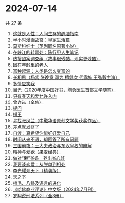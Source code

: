 # 2024-07-14

共 27 条

<!-- BEGIN WEREAD -->
<!-- 最后更新时间 2024-07-14 14:01:09 +0800 -->
1. [这就是人性：人间生存的醒脑指南](https://weread.qq.com/web/bookDetail/54732a40813ab8f86g018b1e)
1. [半小时漫画故宫：皇家生活篇](https://weread.qq.com/web/bookDetail/a65326f0813ab8feag016e9c)
1. [莫斯科绅士（英剧同名原著小说）](https://weread.qq.com/web/bookDetail/66c32bd0715b9b2d66cf861)
1. [在峡江的转弯处：陈行甲人生笔记](https://weread.qq.com/web/bookDetail/bca326a0813ab8f5ag016fc1)
1. [热搜凶案调查组（故事很残酷，现实更残酷）](https://weread.qq.com/web/bookDetail/b06328b0813ab8eeag016746)
1. [困在年龄里的老人](https://weread.qq.com/web/bookDetail/62432a30813ab8eebg017208)
1. [富种起源：人类是怎么变富的](https://weread.qq.com/web/bookDetail/48b32b60813ab7a79g01287f)
1. [长相思（杨紫 张晚意 邓为 檀健次 代露娃 王弘毅主演）](https://weread.qq.com/web/bookDetail/7aa32e4071665a377aa4c59)
1. [多情应笑我](https://weread.qq.com/web/bookDetail/76732760727522417677ba7)
1. [目光（2020年度中国好书，陶勇医生首部文学随笔）](https://weread.qq.com/web/bookDetail/5b132f007210d6245b173e2)
1. [只有春天和爱允许入内](https://weread.qq.com/web/bookDetail/8fa32640813ab8ee6g017cbd)
1. [曾许诺（全集）](https://weread.qq.com/web/bookDetail/9233207071665a399237a36)
1. [提问](https://weread.qq.com/web/bookDetail/82a323c0813ab7fcbg01851b)
1. [棋王](https://weread.qq.com/web/bookDetail/2b632d0071838afb2b689aa)
1. [寻找张凤兰（中融华语原创文学奖获奖作品）](https://weread.qq.com/web/bookDetail/65132480813ab8ee5g0144de)
1. [差点就发财了](https://weread.qq.com/web/bookDetail/58232070813ab8ecfg013b93)
1. [自渡：真希望你能好好爱自己](https://weread.qq.com/web/bookDetail/1fb32b80813ab8764g0175d9)
1. [时间从来不语，却回答了所有问题](https://weread.qq.com/web/bookDetail/0e232070727922470e25338)
1. [三国前夜：士大夫政治与东汉皇权的崩解](https://weread.qq.com/web/bookDetail/d2e32510813ab8edag012228)
1. [精神与爱欲（果麦经典）](https://weread.qq.com/web/bookDetail/83132770813ab78c6g013ba8)
1. [做对“懒”爸妈　养出省心娃](https://weread.qq.com/web/bookDetail/e183262071c79a3be1802d4)
1. [我要谈恋爱：从脱单到相处](https://weread.qq.com/web/bookDetail/50232360813ab8eebg011ad0)
1. [李光耀观天下（精装版）](https://weread.qq.com/web/bookDetail/63c32e90813ab844ag014d47)
1. [天之下](https://weread.qq.com/web/bookDetail/4de326a0721770aa4de95f4)
1. [梳毛、八卦及语言的进化](https://weread.qq.com/web/bookDetail/a2232a10813ab8ef1g01852e)
1. [《哈佛商业评论》中文版（2024年7月刊）](https://weread.qq.com/web/bookDetail/69b32bb0813ab8fbbg0110d2)
1. [罗翔说刑法系列（全3册）](https://weread.qq.com/web/bookDetail/12e32aa0721d0c3b12e4e6d)
<!-- END WEREAD -->